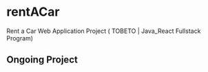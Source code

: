 # rentACar
Rent a Car Web Application Project ( TOBETO | Java_React Fullstack Program)

## Ongoing Project
